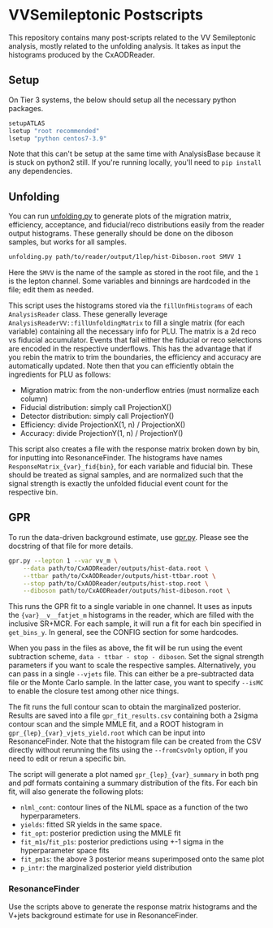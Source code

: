 # VVSemileptonic Postscripts

This repository contains many post-scripts related to the VV Semileptonic analysis, mostly related to the unfolding analysis. It takes as input the histograms produced by the CxAODReader.

## Setup

On Tier 3 systems, the below should setup all the necessary python packages. 
```sh
setupATLAS
lsetup "root recommended"
lsetup "python centos7-3.9"
```
Note that this can't be setup at the same time with AnalysisBase because it is stuck on python2 still. If you're running locally, you'll need to `pip install` any dependencies. 


## Unfolding

You can run [unfolding.py](unfolding.py) to generate plots of the migration matrix, efficiency, acceptance, and fiducial/reco distributions easily from the reader output histograms. These generally should be done on the diboson samples, but works for all samples.

```sh
unfolding.py path/to/reader/output/1lep/hist-Diboson.root SMVV 1
```

Here the `SMVV` is the name of the sample as stored in the root file, and the `1` is the lepton channel. 
Some variables and binnings are hardcoded in the file; edit them as needed.

This script uses the histograms stored via the `fillUnfHistograms` of each `AnalysisReader` class. These generally leverage `AnalysisReaderVV::fillUnfoldingMatrix` to fill a single matrix (for each variable) containing all the necessary info for PLU. The matrix is a 2d reco vs fiducial accumulator. Events that fail 
either the fiducial or reco selections are encoded in the respective underflows. 
This has the advantage that if you rebin the matrix to trim the boundaries, the
efficiency and accuracy are automatically updated. 
Note then that you can efficiently obtain the ingredients for PLU as follows:

- Migration matrix: from the non-underflow entries (must normalize each column)
- Fiducial distribution: simply call ProjectionX()
- Detector distribution: simply call ProjectionY()
- Efficiency: divide ProjectionX(1, n) / ProjectionX()
- Accuracy: divide ProjectionY(1, n) / ProjectionY()


This script also creates a file with the response matrix broken down by bin, for inputting into ResonanceFinder.
The histograms have names `ResponseMatrix_{var}_fid{bin}`, for each variable and fiducial bin. 
These should be treated as signal samples, and are normalized such that the signal strength is exactly the unfolded fiducial event count for the respective bin. 

## GPR

To run the data-driven background estimate, use [gpr.py](gpr.py). Please see the docstring of that file for more details.

```sh
gpr.py --lepton 1 --var vv_m \
    --data path/to/CxAODReader/outputs/hist-data.root \
    --ttbar path/to/CxAODReader/outputs/hist-ttbar.root \
    --stop path/to/CxAODReader/outputs/hist-stop.root \
    --diboson path/to/CxAODReader/outputs/hist-diboson.root \
```
        
This runs the GPR fit to a single variable in one channel. It uses as inputs the `{var}__v__fatjet_m`
histograms in the reader, which are filled with the inclusive SR+MCR. 
For each sample, it will run a fit for each bin specified in `get_bins_y`. In general, see the CONFIG
section for some hardcodes.

When you pass in the files as
above, the fit will be run using the event subtraction scheme, `data - ttbar - stop - diboson`.
Set the signal strength parameters if you want to scale the respective samples. 
Alternatively, you can pass in a single `--vjets` file. This can either be a pre-subtracted data file or the Monte Carlo sample. In the latter case, you want to specify `--isMC` to enable the closure test among other nice things.

The fit runs the full contour scan to obtain the marginalized posterior. Results are saved into a file
`gpr_fit_results.csv` containing both a 2sigma contour scan and the simple MMLE fit, and a ROOT histogram in
`gpr_{lep}_{var}_vjets_yield.root` which can be input into ResonanceFinder. Note that the histogram file
can be created from the CSV directly without rerunning the fits using the `--fromCsvOnly` option, if you need to edit or rerun a specific bin.

The script will generate a plot named `gpr_{lep}_{var}_summary` in both png and pdf formats containing a summary distribution of the fits. For each bin fit, will also generate the following plots:

- `nlml_cont`: contour lines of the NLML space as a function of the two hyperparameters.
- `yields`: fitted SR yields in the same space.
- `fit_opt`: posterior prediction using the MMLE fit
- `fit_m1s`/`fit_p1s`: posterior predictions using +-1 sigma in the hyperparameter space fits
- `fit_pm1s`: the above 3 posterior means superimposed onto the same plot
- `p_intr`: the marginalized posterior yield distribution


### ResonanceFinder

Use the scripts above to generate the response matrix histograms and the V+jets background estimate for use in ResonanceFinder. 


